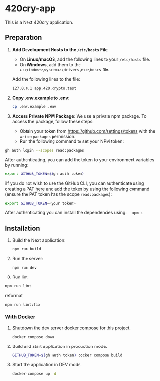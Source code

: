 # 420cry-app

This is a Next 420cry application.

## Preparation

1. **Add Development Hosts to the `/etc/hosts` File**:

   - On **Linux/macOS**, add the following lines to your `/etc/hosts` file.
   - On **Windows**, add them to the `C:\Windows\System32\drivers\etc\hosts` file.

   Add the following lines to the file:

   ```bash
   127.0.0.1 app.420.crypto.test
   ```

2. **Copy .env.example to .env**:

   ```bash
   cp .env.example .env
   ```

3. **Access Private NPM Package**:
   We use a private npm package. To access the package, follow these steps:
   - Obtain your token from https://github.com/settings/tokens with the `write:packages` permission.
   - Run the following command to set your NPM token:

```bash
gh auth login --scopes read:packages
```

After authenticating, you can add the token to your environment variables by running:

```bash
export GITHUB_TOKEN=$(gh auth token)
```

❕If you do not wish to use the GitHub CLI, you can authenticate using creating a PAT [here](https://github.com/settings/tokens) and add the token by using the following command (ensure the PAT token has the scope `read:packages`):

```bash
export GITHUB_TOKEN=<your token>
```

After authenticating you can install the dependencies using:
` 
npm i`

## Installation

1. Build the Next application:
   ```bash
   npm run build
   ```
2. Run the server:

   ```bash
   npm run dev
   ```

3. Run lint:

```bash
npm run lint
```

reformat

```bash
npm run lint:fix
```

### With Docker

1. Shutdown the dev server docker compose for this project.

   ```bash
   docker compose down
   ```

2. Build and start application in production mode.

   ```bash
   GITHUB_TOKEN=$(gh auth token) docker compose build
   ```

3. Start the application in DEV mode.
   ```bash
   docker-compose up -d
   ```

